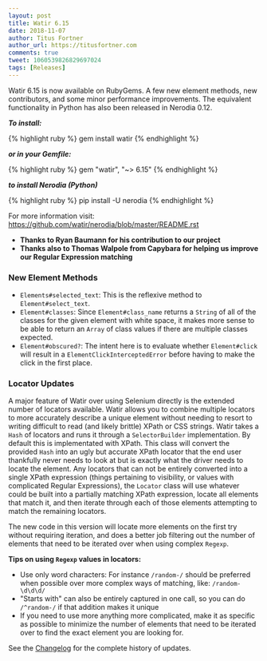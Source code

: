 ```yaml
---
layout: post
title: Watir 6.15
date: 2018-11-07
author: Titus Fortner
author_url: https://titusfortner.com
comments: true
tweet: 1060539826829697024
tags: [Releases]
---
```


Watir 6.15 is now available on RubyGems. A few new element methods, new contributors, 
and some minor performance improvements. The equivalent functionality in Python 
has also been released in Nerodia 0.12.
<!--more-->

***To install:***

{% highlight ruby %}
gem install watir
{% endhighlight %}

***or in your Gemfile:*** 

{% highlight ruby %}
gem "watir", "~> 6.15"
{% endhighlight %}

***to install Nerodia (Python)***

{% highlight ruby %}
pip install -U nerodia
{% endhighlight %}

For more information visit: https://github.com/watir/nerodia/blob/master/README.rst 

* **Thanks to Ryan Baumann for his contribution to our project**
* **Thanks also to Thomas Walpole from Capybara for helping us improve our Regular Expression matching**

### New Element Methods

* `Elements#selected_text`: This is the reflexive method to `Element#select_text`.
* `Element#classes`: Since `Element#class_name` returns a `String` of all of the classes 
for the given element with white space, it makes more sense to be able to return an `Array` of class values if there are
multiple classes expected.
* `Element#obscured?`: The intent here is to evaluate whether `Element#click` will result in a 
`ElementClickInterceptedError` before having to make the click in the first place.

### Locator Updates

A major feature of Watir over using Selenium directly is the extended number of locators available. Watir
allows you to combine multiple locators to more accurately describe a unique element without needing to resort to
writing difficult to read (and likely brittle) XPath or CSS strings. 
Watir takes a `Hash` of locators and runs it through a `SelectorBuilder` implementation. 
By default this is implementated with XPath.
This class will convert the provided `Hash` into an ugly but accurate XPath locator that the end user thankfully never 
needs to look at but is exactly what the driver needs to locate the element. Any locators that can not be 
entirely converted into a single XPath expression (things pertaining to visibility, or values with complicated 
Regular Expressions), the `Locator` class will use whatever could be built into a partially matching XPath expression, 
locate all elements that match it, 
and then iterate through each of those elements attempting to match the remaining locators.

The new code in this version will locate more elements on the first try without requiring iteration, 
and does a better job filtering out the number of elements that need to be iterated over when using complex `Regexp`.

**Tips on using `Regexp` values in locators:**

* Use only word characters: For instance `/random-/` should be preferred when possible over more complex ways of 
matching, like: `/random-\d\d\d/`
* "Starts with" can also be entirely captured in one call, so you can do `/^random-/` if that addition makes it unique
* If you need to use more anything more complicated, make it as specific as possible to minimize the number of 
elements that need to be iterated over to find the exact element you are looking for.

See the [Changelog](https://github.com/watir/watir/blob/main/CHANGES.md) 
for the complete history of updates.